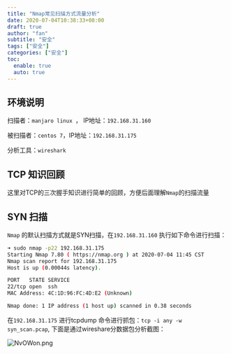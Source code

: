 ```yaml
---
title: "Nmap常见扫描方式流量分析"
date: 2020-07-04T10:38:33+08:00
draft: true
author: "fan"
subtitle: "安全"
tags: ["安全"]
categories: ["安全"]
toc:
  enable: true
  auto: true
---
```




## 环境说明

扫描者：`manjaro linux `， IP地址：`192.168.31.160`

被扫描者：`centos 7`，IP地址：`192.168.31.175`

分析工具：`wireshark`



## TCP 知识回顾

这里对TCP的三次握手知识进行简单的回顾，方便后面理解`Nmap`的扫描流量









## SYN 扫描

`Nmap` 的默认扫描方式就是SYN扫描，在`192.168.31.160` 执行如下命令进行扫描：

```bash
➜ sudo nmap -p22 192.168.31.175
Starting Nmap 7.80 ( https://nmap.org ) at 2020-07-04 11:45 CST
Nmap scan report for 192.168.31.175
Host is up (0.00044s latency).

PORT   STATE SERVICE
22/tcp open  ssh
MAC Address: 4C:1D:96:FC:4D:E2 (Unknown)

Nmap done: 1 IP address (1 host up) scanned in 0.38 seconds

```



在`192.168.31.175` 进行tcpdump 命令进行抓包：`tcp -i any -w syn_scan.pcap`,  下面是通过wireshare分数据包分析截图：

![NvOWon.png](https://s1.ax1x.com/2020/07/04/NvOWon.png)














